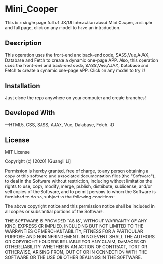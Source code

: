 # Mini_Cooper
This is a single page full of UX/UI interaction about Mini Cooper, a simple and full page, click on any model to have an introduction.

## Description
This operation uses the front-end and back-end code, SASS,Vue,AJAX, Database and Fetch to create a dynamic one-page APP. Also, this operation uses the front-end and back-end code, SASS,Vue,AJAX, Database and Fetch to create a dynamic one-page APP. Click on any model to try it!

## Installation
Just clone the repo anywhere on your computer and create branches!

## Developed With
--HTML5, CSS, SASS, AJAX, Vue, Database, Fetch.
:D

## License
MIT License

Copyright (c) [2020] [Guangli Li]

Permission is hereby granted, free of charge, to any person obtaining a copy of this software and associated documentation files (the "Software"), to deal in the Software without restriction, including without limitation the rights to use, copy, modify, merge, publish, distribute, sublicense, and/or sell copies of the Software, and to permit persons to whom the Software is furnished to do so, subject to the following conditions:

The above copyright notice and this permission notice shall be included in all copies or substantial portions of the Software.

THE SOFTWARE IS PROVIDED "AS IS", WITHOUT WARRANTY OF ANY KIND, EXPRESS OR IMPLIED, INCLUDING BUT NOT LIMITED TO THE WARRANTIES OF MERCHANTABILITY, FITNESS FOR A PARTICULAR PURPOSE AND NONINFRINGEMENT. IN NO EVENT SHALL THE AUTHORS OR COPYRIGHT HOLDERS BE LIABLE FOR ANY CLAIM, DAMAGES OR OTHER LIABILITY, WHETHER IN AN ACTION OF CONTRACT, TORT OR OTHERWISE, ARISING FROM, OUT OF OR IN CONNECTION WITH THE SOFTWARE OR THE USE OR OTHER DEALINGS IN THE SOFTWARE.

